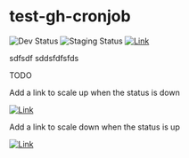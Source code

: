 # test-gh-cronjob

![Dev Status](https://img.shields.io/badge/Aurora_Dev_Status-Down-red) ![Staging Status](https://img.shields.io/badge/Aurora_Staging_Status-Down-red) [![Link](https://img.shields.io/badge/Click_to_scale_up-blue)](https://github.com/olaals/test-gh-cronjob/actions/workflows/scale_up.yml)


sdfsdf
sddsfdfsfds

TODO

Add a link to scale up when the status is down

[![Link](https://img.shields.io/badge/Click_to_scale_up-yellow)](https://github.com/olaals/test-gh-cronjob/actions/workflows/scale_up.yml)

Add a link to scale down when the status is up


[![Link](https://img.shields.io/badge/Click_to_scale_down-yellow)](https://github.com/olaals/test-gh-cronjob/actions/workflows/scale_down.yml)
